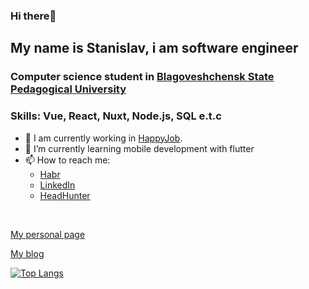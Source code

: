 ### Hi there👋
## My name is Stanislav, i am software engineer
### Computer science student in [Blagoveshchensk State Pedagogical University](https://bgpu.ru/index.jsp)

### Skills: Vue, React, Nuxt, Node.js, SQL e.t.c

- 🔭 I am currently working in [HappyJob](https://happy-job.ru/).
- 🌱 I’m currently learning mobile development with flutter
- 📫 How to reach me: 
  - [Habr](https://career.habr.com/stasshevch) 
  - [LinkedIn](https://www.linkedin.com/in/stanislav-shevchenko-0711b918b/) 
  - [HeadHunter](https://hh.ru/resume/ec37cc88ff0927f3570039ed1f366451727674)
<br/>

[My personal page](https://makidzusi-github-io.vercel.app/)

[My blog](https://nxut-blog-default.vercel.app/articles)

[![Top Langs](https://github-readme-stats-git-masterrstaa-rickstaa.vercel.app/api/top-langs/?username=makidzusi)](https://github.com/anuraghazra/github-readme-stats)
